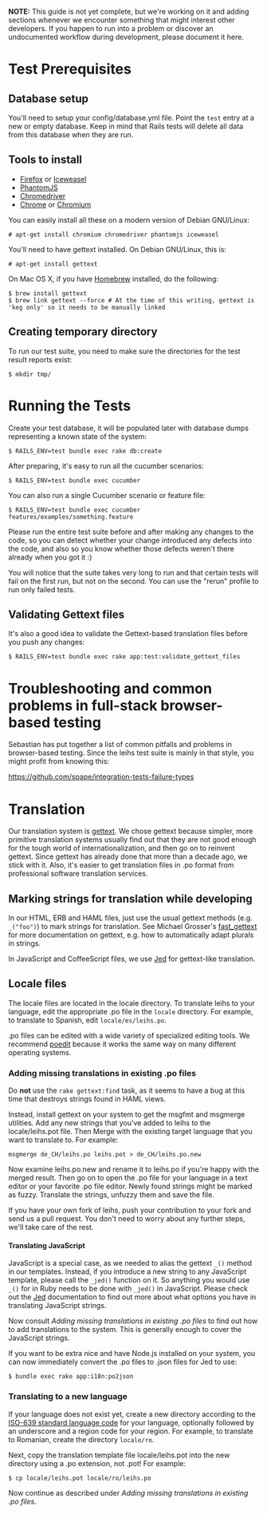 **NOTE:** This guide is not yet complete, but we're working on it and adding sections whenever we encounter something that might interest other developers. If you happen to run into a problem or discover an undocumented workflow during development, please document it here.


# Test Prerequisites

## Database setup

You'll need to setup your config/database.yml file. Point the ```test``` entry at a new or empty database. Keep in mind that Rails tests will delete all data from this database when they are run.

## Tools to install

* [Firefox](https://www.mozilla.org/firefox/) or [Iceweasel](http://www.geticeweasel.org/)
* [PhantomJS](http://phantomjs.org/)
* [Chromedriver](https://code.google.com/p/chromedriver/)
* [Chrome](https://www.google.com/intl/en/chrome/browser/) or [Chromium](http://www.chromium.org/Home)

You can easily install all these on a modern version of Debian GNU/Linux:

    # apt-get install chromium chromedriver phantomjs iceweasel

You'll need to have gettext installed. On Debian GNU/Linux, this is:

    # apt-get install gettext

On Mac OS X, if you have [Homebrew](http://brew.sh/) installed, do the following:

    $ brew install gettext
    $ brew link gettext --force # At the time of this writing, gettext is 'keg only' so it needs to be manually linked

## Creating temporary directory

To run our test suite, you need to make sure the directories for the test result reports exist:

    $ mkdir tmp/

# Running the Tests

Create your test database, it will be populated later with database dumps representing a known state of the system:

    $ RAILS_ENV=test bundle exec rake db:create

After preparing, it's easy to run all the cucumber scenarios:

    $ RAILS_ENV=test bundle exec cucumber

You can also run a single Cucumber scenario or feature file:

    $ RAILS_ENV=test bundle exec cucumber features/examples/something.feature

Please run the entire test suite before and after making any changes to the code, so you can detect whether your change introduced any defects into the code, and also so you know whether those defects weren't there already when you got it :)

You will notice that the suite takes very long to run and that certain tests will fail on the first run, but not on the second. You can use the "rerun" profile to run only failed tests.

## Validating Gettext files

It's also a good idea to validate the Gettext-based translation files before you push any changes:

    $ RAILS_ENV=test bundle exec rake app:test:validate_gettext_files

# Troubleshooting and common problems in full-stack browser-based testing

Sebastian has put together a list of common pitfalls and problems in browser-based testing. Since the leihs test suite is mainly in that style, you might profit from knowing this:

https://github.com/spape/integration-tests-failure-types

# Translation

Our translation system is [gettext](http://www.gnu.org/software/gettext/). We chose gettext because simpler, more primitive translation systems usually find out that they are not good enough for the tough world of internationalization, and then go on to reinvent gettext. Since gettext has already done that more than a decade ago, we stick with it. Also, it's easier to get translation files in .po format from professional software translation services.

## Marking strings for translation while developing

In our HTML, ERB and HAML files, just use the usual gettext methods (e.g. `_("foo")`) to mark strings for translation. See Michael Grosser's [fast_gettext](https://github.com/grosser/fast_gettext) for more documentation on gettext, e.g. how to automatically adapt plurals in strings.

In JavaScript and CoffeeScript files, we use [Jed](http://slexaxton.github.com/Jed/) for gettext-like translation.

## Locale files

The locale files are located in the locale directory. To translate leihs to your language, edit the appropriate .po file in the `locale` directory. For example, to translate to Spanish, edit `locale/es/leihs.po`.

.po files can be edited with a wide variety of specialized editing tools. We recommend [poedit](http://www.poedit.net/) because it works the same way on many different operating systems.

### Adding missing translations in existing .po files

Do **not** use the `rake gettext:find` task, as it seems to have a bug at this time that destroys strings found in HAML views.

Instead, install gettext on your system to get the msgfmt and msgmerge utilities. Add any new strings that you've added to leihs to the locale/leihs.pot file. Then Merge with the existing target language that you want to translate to. For example:

    msgmerge de_CH/leihs.po leihs.pot > de_CH/leihs.po.new

Now examine leihs.po.new and rename it to leihs.po if you're happy with the merged result. Then go on to open the .po file for your language in a text editor or your favorite .po file editor. Newly found strings might be marked as fuzzy. Translate the strings, unfuzzy them and save the file.

If you have your own fork of leihs, push your contribution to your fork and send us a pull request. You don't need to worry about any further steps, we'll take care of the rest. 

#### Translating JavaScript

JavaScript is a special case, as we needed to alias the gettext `_()` method in our templates. Instead, if you introduce a new string to any JavaScript template, please call the `_jed()` function on it. So anything you would use `_()` for in Ruby needs to be done with `_jed()` in JavaScript. Please check out the [Jed](http://slexaxton.github.com/Jed/) documentation to find out more about what options you have in translating JavaScript strings.

Now consult _Adding missing translations in existing .po files_ to find out how to add translations to the system. This is generally enough to cover the JavaScript strings.

If you want to be extra nice and have Node.js installed on your system, you can now immediately convert the .po files to .json files for Jed to use:

    $ bundle exec rake app:i18n:po2json

### Translating to a new language

If your language does not exist yet, create a new directory according to the [ISO-639 standard language code](http://en.wikipedia.org/wiki/List_of_ISO_639-1_codes) for your language, optionally followed by an underscore and a region code for your region. For example, to translate to Romanian, create the directory `locale/ro`.

Next, copy the translation template file locale/leihs.pot into the new directory using a .po extension, not .pot! For example:

    $ cp locale/leihs.pot locale/ro/leihs.po

Now continue as described under _Adding missing translations in existing .po files_.
